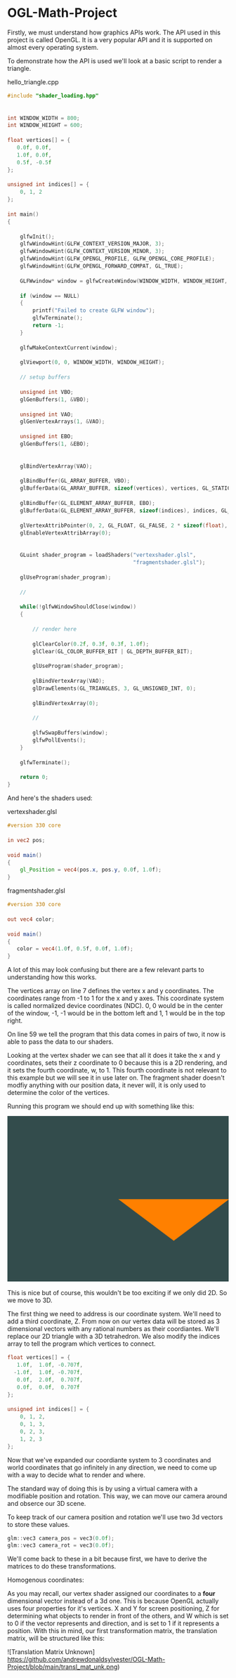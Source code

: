 # OGL-Math-Project
Firstly, we must understand how graphics APIs work. The API used in this project is called OpenGL. It is a very popular API and it is supported on almost every operating system. 

To demonstrate how the API is used we'll look at a basic script to render a triangle.

hello_triangle.cpp

```cpp
#include "shader_loading.hpp"


int WINDOW_WIDTH = 800;
int WINDOW_HEIGHT = 600;

float vertices[] = {
   0.0f, 0.0f,
   1.0f, 0.0f,
   0.5f, -0.5f
};

unsigned int indices[] = {
    0, 1, 2
};

int main()
{
    
    glfwInit();
    glfwWindowHint(GLFW_CONTEXT_VERSION_MAJOR, 3);
    glfwWindowHint(GLFW_CONTEXT_VERSION_MINOR, 3);
    glfwWindowHint(GLFW_OPENGL_PROFILE, GLFW_OPENGL_CORE_PROFILE);
    glfwWindowHint(GLFW_OPENGL_FORWARD_COMPAT, GL_TRUE);
    
    GLFWwindow* window = glfwCreateWindow(WINDOW_WIDTH, WINDOW_HEIGHT, "OGL Math", NULL, NULL);
    
    if (window == NULL)
    {
        printf("Failed to create GLFW window");
        glfwTerminate();
        return -1;
    }
    
    glfwMakeContextCurrent(window);
    
    glViewport(0, 0, WINDOW_WIDTH, WINDOW_HEIGHT);
    
    // setup buffers
    
    unsigned int VBO;
    glGenBuffers(1, &VBO);
    
    unsigned int VAO;
    glGenVertexArrays(1, &VAO);
    
    unsigned int EBO;
    glGenBuffers(1, &EBO);
    
    
    glBindVertexArray(VAO);
    
    glBindBuffer(GL_ARRAY_BUFFER, VBO);
    glBufferData(GL_ARRAY_BUFFER, sizeof(vertices), vertices, GL_STATIC_DRAW);
    
    glBindBuffer(GL_ELEMENT_ARRAY_BUFFER, EBO);
    glBufferData(GL_ELEMENT_ARRAY_BUFFER, sizeof(indices), indices, GL_STATIC_DRAW);
    
    glVertexAttribPointer(0, 2, GL_FLOAT, GL_FALSE, 2 * sizeof(float), (void*)(0 * sizeof(float)));
    glEnableVertexAttribArray(0);

    
    GLuint shader_program = loadShaders("vertexshader.glsl",
                                        "fragmentshader.glsl");

    glUseProgram(shader_program);
    
    //
    
    while(!glfwWindowShouldClose(window))
    {
        
        // render here
        
        glClearColor(0.2f, 0.3f, 0.3f, 1.0f);
        glClear(GL_COLOR_BUFFER_BIT | GL_DEPTH_BUFFER_BIT);
        
        glUseProgram(shader_program);
        
        glBindVertexArray(VAO);
        glDrawElements(GL_TRIANGLES, 3, GL_UNSIGNED_INT, 0);
        
        glBindVertexArray(0);
        
        //
        
        glfwSwapBuffers(window);
        glfwPollEvents();
    }
    
    glfwTerminate();
    
    return 0;
}
```
And here's the shaders used:

vertexshader.glsl
```glsl
#version 330 core

in vec2 pos;

void main()
{
    gl_Position = vec4(pos.x, pos.y, 0.0f, 1.0f);
}
```

fragmentshader.glsl
```glsl
#version 330 core

out vec4 color;

void main()
{
   color = vec4(1.0f, 0.5f, 0.0f, 1.0f);
}
```

A lot of this may look confusing but there are a few relevant parts to understanding how this works.

The vertices array on line 7 defines the vertex x and y coordinates. The coordinates range from -1 to 1 for the x and y axes. This coordinate system is called normalized device coordinates (NDC). 0, 0 would be in the center of the window, -1, -1 would be in the bottom left and 1, 1 would be in the top right.

On line 59 we tell the program that this data comes in pairs of two, it now is able to pass the data to our shaders.

Looking at the vertex shader we can see that all it does it take the x and y coordinates, sets their z coordinate to 0 because this is a 2D rendering, and it sets the fourth coordinate, w, to 1. This fourth coordinate is not relevant to this example but we will see it in use later on. The fragment shader doesn't modfiy anything with our position data, it never will, it is only used to determine the color of the vertices.

Running this program we should end up with something like this:

![Hello Triangle Result](https://github.com/andrewdonaldsylvester/OGL-Math-Project/blob/main/hello_triangle.png)

This is nice but of course, this wouldn't be too exciting if we only did 2D. So we move to 3D.

The first thing we need to address is our coordinate system. We'll need to add a third coordinate, Z. From now on our vertex data will be stored as 3 dimensional vectors with any rational numbers as their coordiantes. We'll replace our 2D triangle with a 3D tetrahedron. We also modify the indices array to tell the program which vertices to connect.

```cpp
float vertices[] = {
   1.0f,  1.0f, -0.707f,
  -1.0f,  1.0f, -0.707f,
   0.0f,  2.0f,  0.707f,
   0.0f,  0.0f,  0.707f
};

unsigned int indices[] = {
    0, 1, 2,
    0, 1, 3,
    0, 2, 3,
    1, 2, 3
};
```

Now that we've expanded our coordiante system to 3 coordinates and world coordinates that go infinitely in any direction, we need to come up with a way to decide what to render and where.

The standard way of doing this is by using a virtual camera with a modifiable position and rotation. This way, we can move our camera around and obserce our 3D scene.

To keep track of our camera position and rotation we'll use two 3d vectors to store these values.

```cpp
glm::vec3 camera_pos = vec3(0.0f);
glm::vec3 camera_rot = vec3(0.0f);
```

We'll come back to these in a bit because first, we have to derive the matrices to do these transformations.



Homogenous coordinates:

As you may recall, our vertex shader assigned our coordinates to a **four** dimensional vector instead of a 3d one. This is because OpenGL actually uses four properties for it's vertices. X and Y for screen positioning, Z for determining what objects to render in front of the others, and W which is set to 0 if the vector represents and direction, and is set to 1 if it represents a position. With this in mind, our first transformation matrix, the translation matrix, will be structured like this:

![Translation Matrix Unknown] https://github.com/andrewdonaldsylvester/OGL-Math-Project/blob/main/transl_mat_unk.png)
